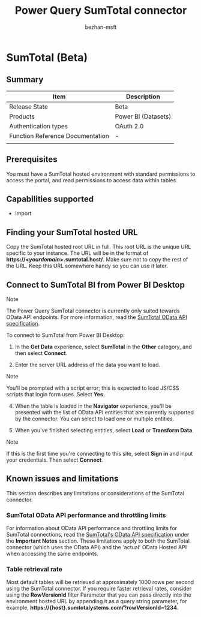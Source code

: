 ﻿---
title: Power Query SumTotal connector
description: Provides basic information and prerequisites for the SumTotal connector, and outlines limitations and issues.
author: bezhan-msft
ms.service: powerquery
ms.topic: conceptual
ms.date: 5/25/2021
ms.author: bezhan
LocalizationGroup: reference
---

# SumTotal (Beta)

## Summary

| Item | Description |
| ---- | ----------- |
| Release State | Beta |
| Products | Power BI (Datasets) |
| Authentication types | OAuth 2.0 |
| Function Reference Documentation | - | 
| | |

## Prerequisites

You must have a SumTotal hosted environment with standard permissions to access the portal, and read permissions to access data within tables.

## Capabilities supported

* Import

## Finding your SumTotal hosted URL

Copy the SumTotal hosted root URL in full. This root URL is the unique URL specific to your instance. The URL will be in the format of **https://\<*yourdomain*>.sumtotal.host/**. Make sure not to copy the rest of the URL. Keep this URL somewhere handy so you can use it later.

## Connect to SumTotal BI from Power BI Desktop

>[!NOTE]
>The Power Query SumTotal connector is currently only suited towards OData API endpoints. For more information, read the [SumTotal OData API specification](https://marketplace.sumtotalsystems.com/Home/ODataAPI).

To connect to SumTotal from Power BI Desktop:

1. In the **Get Data** experience, select **SumTotal** in the **Other** category, and then select **Connect**.

3. Enter the server URL address of the data you want to load.

>[!NOTE] 
>You'll be prompted with a script error; this is expected to load JS/CSS scripts that login form uses. Select **Yes**.

4. When the table is loaded in the **Navigator** experience, you'll be presented with the list of OData API entities that are currently supported by the connector. You can select to load one or multiple entities.

5. When you've finished selecting entities, select **Load** or  **Transform Data**.

>[!NOTE]
>If this is the first time you're connecting to this site, 
select **Sign in** and input your credentials. Then select **Connect**.

## Known issues and limitations

This section describes any limitations or considerations of the SumTotal connector.

### SumTotal OData API performance and throttling limits

For information about OData API performance and throttling limits for SumTotal connections, read the [SumTotal's OData API specification](https://marketplace.sumtotalsystems.com/Home/ODataAPI) under the **Important Notes** section. These limitations apply to both the SumTotal connector (which uses the OData API) and the 'actual' OData Hosted API when accessing the same endpoints.

### Table retrieval rate

Most default tables will be retrieved at approximately 1000 rows per second using the SumTotal connector. If you require faster retrieval rates, consider using the **RowVersionId** filter Parameter that you can pass directly into the environment hosted URL by appending it as a query string parameter, for example, **https://{host}.sumtotalystems.com/?rowVersionId=1234**.

